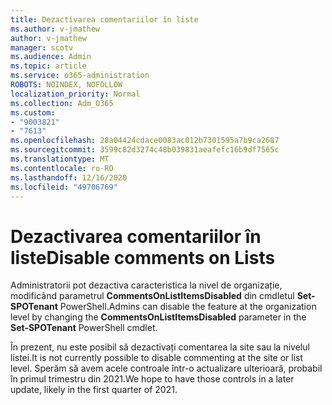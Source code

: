 ```yaml
---
title: Dezactivarea comentariilor în liste
ms.author: v-jmathew
author: v-jmathew
manager: scotv
ms.audience: Admin
ms.topic: article
ms.service: o365-administration
ROBOTS: NOINDEX, NOFOLLOW
localization_priority: Normal
ms.collection: Adm_O365
ms.custom:
- "9003821"
- "7613"
ms.openlocfilehash: 28a04424cdace0083ac012b7301595a7b9ca2687
ms.sourcegitcommit: 3599c82d3274c48b039831aeafefc16b9df7565c
ms.translationtype: MT
ms.contentlocale: ro-RO
ms.lasthandoff: 12/16/2020
ms.locfileid: "49706769"
---
```

# <a name="disable-comments-on-lists"></a><span data-ttu-id="f18bf-102">Dezactivarea comentariilor în liste</span><span class="sxs-lookup"><span data-stu-id="f18bf-102">Disable comments on Lists</span></span>

<span data-ttu-id="f18bf-103">Administratorii pot dezactiva caracteristica la nivel de organizație, modificând parametrul **CommentsOnListItemsDisabled** din cmdletul **Set-SPOTenant** PowerShell.</span><span class="sxs-lookup"><span data-stu-id="f18bf-103">Admins can disable the feature at the organization level by changing the **CommentsOnListItemsDisabled** parameter in the **Set-SPOTenant** PowerShell cmdlet.</span></span>

<span data-ttu-id="f18bf-104">În prezent, nu este posibil să dezactivați comentarea la site sau la nivelul listei.</span><span class="sxs-lookup"><span data-stu-id="f18bf-104">It is not currently possible to disable commenting at the site or list level.</span></span> <span data-ttu-id="f18bf-105">Sperăm să avem acele controale într-o actualizare ulterioară, probabil în primul trimestru din 2021.</span><span class="sxs-lookup"><span data-stu-id="f18bf-105">We hope to have those controls in a later update, likely in the first quarter of 2021.</span></span>

